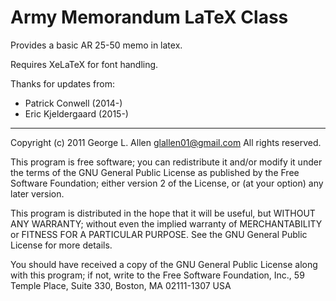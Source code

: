 # Army Memorandum LaTeX Class

Provides a basic AR 25-50 memo in latex.

Requires XeLaTeX for font handling.

Thanks for updates from:

- Patrick Conwell (2014-)
- Eric Kjeldergaard (2015-)

-----

Copyright (c) 2011 George L. Allen <glallen01@gmail.com> All rights reserved.

This program is free software; you can redistribute it and/or modify it under the terms of the GNU General Public License as published by the Free Software Foundation; either version 2 of the License, or (at your option) any later version.

This program is distributed in the hope that it will be useful, but WITHOUT ANY WARRANTY; without even the implied warranty of MERCHANTABILITY or FITNESS FOR A PARTICULAR PURPOSE. See the GNU General Public License for more details.

You should have received a copy of the GNU General Public License along with this program; if not, write to the Free Software Foundation, Inc., 59 Temple Place, Suite 330, Boston, MA 02111-1307 USA
